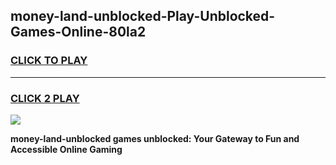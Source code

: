 
## money-land-unblocked-Play-Unblocked-Games-Online-80la2
<h3>
<a href="https://premium76.site?title=money-land-unblocked&ref=25A">CLICK TO PLAY</a></h3>
<hr>

<h3>
<a href="https://premium76.site?title=money-land-unblocked&ref=25A">CLICK 2 PLAY</a>
  
</h3>

<a href="https://premium76.site?title=money-land-unblocked&ref=25A"><img src="https://clearcache.store/games.png"></a>


**money-land-unblocked games unblocked: Your Gateway to Fun and Accessible Online Gaming**
